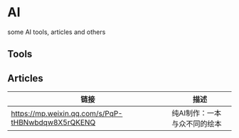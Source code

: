 # AI
some AI tools, articles and others

## Tools

## Articles
| 链接      | 描述 |
| ----------- | ----------- |
| https://mp.weixin.qq.com/s/PqP-tHBNwbdqw8X5rQKENQ      | 纯AI制作：一本与众不同的绘本       |

